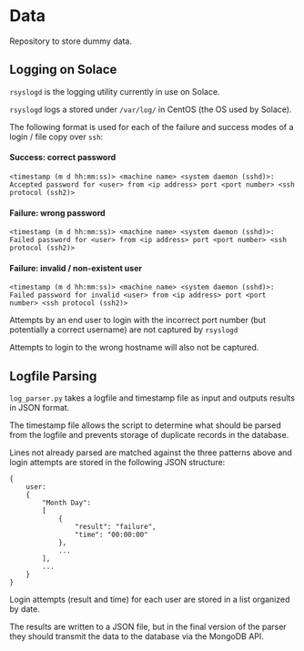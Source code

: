 # Data

Repository to store dummy data.

## Logging on Solace

`rsyslogd` is the logging utility currently in use on Solace.

`rsyslogd` logs a stored under `/var/log/` in CentOS (the OS used by Solace).

The following format is used for each of the failure and success modes of a login / file copy over `ssh`:

#### Success: correct password

```
<timestamp (m d hh:mm:ss)> <machine name> <system daemon (sshd)>: Accepted password for <user> from <ip address> port <port number> <ssh protocol (ssh2)>
```

#### Failure: wrong password

```
<timestamp (m d hh:mm:ss)> <machine name> <system daemon (sshd)>: Failed password for <user> from <ip address> port <port number> <ssh protocol (ssh2)>
```

#### Failure: invalid / non-existent user

```
<timestamp (m d hh:mm:ss)> <machine name> <system daemon (sshd)>: Failed password for invalid <user> from <ip address> port <port number> <ssh protocol (ssh2)>
```

Attempts by an end user to login with the incorrect port number (but potentially a correct username) are not captured by `rsyslogd`

Attempts to login to the wrong hostname will also not be captured. 

## Logfile Parsing

`log_parser.py` takes a logfile and timestamp file as input and outputs results in JSON format.

The timestamp file allows the script to determine what should be parsed from the logfile and prevents storage of duplicate records in the database.

Lines not already parsed are matched against the three patterns above and login attempts are stored in the following JSON structure:

```
{
    user:
    {
        "Month Day":
        [
            {
                "result": "failure",
                "time": "00:00:00"
            },
            ...
        ],
        ...
    }
}
```

Login attempts (result and time) for each user are stored in a list organized by date.

The results are written to a JSON file, but in the final version of the parser they should transmit the data to the database via the MongoDB API. 
